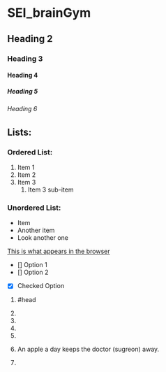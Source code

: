 # SEI_brainGym
## Heading 2
### Heading 3
#### Heading 4
##### Heading 5
###### Heading 6


<!-- Lists: -->
## Lists:

### Ordered List:

1. Item 1
2. Item 2
3. Item 3
    1. Item 3 sub-item

### Unordered List:

- Item
- Another item
- Look another one

[This is what appears in the browser](http://google.com.au "This is the tooltip")


<!-- Git Hub Specifics -->

- [] Option 1
- [] Option 2
- [x] Checked Option

1. #head

2. 

3. 

4. 

5. 

6. An apple a day keeps the doctor (sugreon) away. 

7. 


